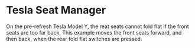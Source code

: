 # Tesla Seat Manager

On the pre-refresh Tesla Model Y, the reat seats cannot fold flat if the front seats are too far back. This example moves the front seats forward, and then back, when the rear fold flat switches are pressed.
